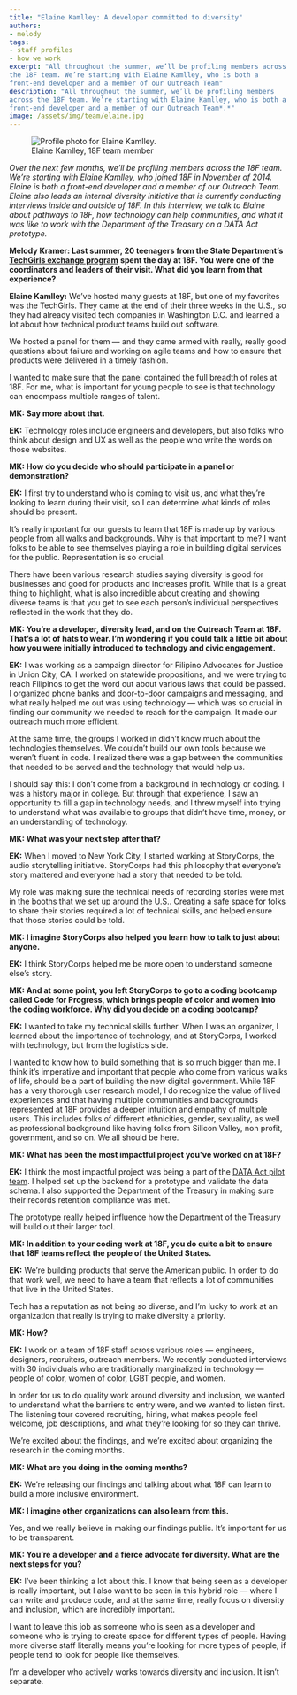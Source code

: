 ```yaml
---
title: "Elaine Kamlley: A developer committed to diversity"
authors:
- melody
tags:
- staff profiles
- how we work
excerpt: "All throughout the summer, we’ll be profiling members across
the 18F team. We’re starting with Elaine Kamlley, who is both a
front-end developer and a member of our Outreach Team"
description: "All throughout the summer, we’ll be profiling members
across the 18F team. We’re starting with Elaine Kamlley, who is both a
front-end developer and a member of our Outreach Team*.*"
image: /assets/img/team/elaine.jpg
---
```

<figure class="align-right">
	<img src="{{site.baseurl}}{{page.image}}" alt="Profile photo for Elaine Kamlley.">
	<figcaption>Elaine Kamlley, 18F team member</figcaption>
</figure>

*Over the next few months, we’ll be profiling members across the 18F
team. We’re starting with Elaine Kamlley, who joined 18F in November of
2014. Elaine is both a front-end developer and a member of our Outreach
Team. Elaine also leads an internal diversity initiative that is
currently conducting interviews inside and outside of 18F. In this
interview, we talk to Elaine about pathways to 18F, how technology can
help communities, and what it was like to work with the Department of
the Treasury on a DATA Act prototype.*

**Melody Kramer: Last summer, 20 teenagers from the State Department’s**
[**TechGirls exchange
program**](https://exchanges.state.gov/non-us/program/techgirls)
**spent the day at 18F. You were one of the coordinators and leaders of
their visit. What did you learn from that experience?**

**Elaine Kamlley:** We’ve hosted many guests at 18F, but one of my
favorites was the TechGirls. They came at the end of their three weeks
in the U.S., so they had already visited tech companies in Washington
D.C. and learned a lot about how technical product teams build out
software.

We hosted a panel for them — and they came armed with really, really
good questions about failure and working on agile teams and how to
ensure that products were delivered in a timely fashion.

I wanted to make sure that the panel contained the full breadth of roles
at 18F. For me, what is important for young people to see is that
technology can encompass multiple ranges of talent.

**MK: Say more about that.**

**EK:** Technology roles include engineers and developers, but also
folks who think about design and UX as well as the people who write the
words on those websites.

**MK: How do you decide who should participate in a panel or
demonstration?**

**EK:** I first try to understand who is coming to visit us, and what
they’re looking to learn during their visit, so I can determine what
kinds of roles should be present.

It’s really important for our guests to learn that 18F is made up by
various people from all walks and backgrounds. Why is that important to
me? I want folks to be able to see themselves playing a role in building
digital services for the public. Representation is so crucial.

There have been various research studies saying diversity is good for
businesses and good for products and increases profit. While that is a
great thing to highlight, what is also incredible about creating and
showing diverse teams is that you get to see each person’s individual
perspectives reflected in the work that they do.

**MK: You’re a developer, diversity lead, and on the Outreach Team at
18F. That’s a lot of hats to wear. I’m wondering if you could talk a
little bit about how you were initially introduced to technology and
civic engagement.**

**EK:** I was working as a campaign director for Filipino Advocates for
Justice in Union City, CA. I worked on statewide propositions, and we
were trying to reach Filipinos to get the word out about various laws
that could be passed. I organized phone banks and door-to-door campaigns
and messaging, and what really helped me out was using technology —
which was so crucial in finding our community we needed to reach for the
campaign. It made our outreach much more efficient.

At the same time, the groups I worked in didn’t know much about the
technologies themselves. We couldn’t build our own tools because we
weren’t fluent in code. I realized there was a gap between the
communities that needed to be served and the technology that would help
us.

I should say this: I don’t come from a background in technology or
coding. I was a history major in college. But through that experience, I
saw an opportunity to fill a gap in technology needs, and I threw myself
into trying to understand what was available to groups that didn’t have
time, money, or an understanding of technology.

**MK: What was your next step after that?**

**EK:** When I moved to New York City, I started working at StoryCorps,
the audio storytelling initiative. StoryCorps had this philosophy that
everyone’s story mattered and everyone had a story that needed to be
told.

My role was making sure the technical needs of recording stories were
met in the booths that we set up around the U.S.. Creating a safe space
for folks to share their stories required a lot of technical skills, and
helped ensure that those stories could be told.

**MK: I imagine StoryCorps also helped you learn how to talk to just
about anyone.**

**EK:** I think StoryCorps helped me be more open to understand someone
else’s story.

**MK: And at some point, you left StoryCorps to go to a coding bootcamp
called Code for Progress, which brings people of color and women into
the coding workforce. Why did you decide on a coding bootcamp?**

**EK:** I wanted to take my technical skills further. When I was an
organizer, I learned about the importance of technology, and at
StoryCorps, I worked with technology, but from the logistics side.

I wanted to know how to build something that is so much bigger than me.
I think it’s imperative and important that people who come from various
walks of life, should be a part of building the new digital government.
While 18F has a very thorough user research model, I do recognize the
value of lived experiences and that having multiple communities and
backgrounds represented at 18F provides a deeper intuition and empathy
of multiple users. This includes folks of different ethnicities, gender,
sexuality, as well as professional background like having folks from
Silicon Valley, non profit, government, and so on. We all should be
here.

**MK: What has been the most impactful project you’ve worked on at
18F?**

**EK:** I think the most impactful project was being a part of the
[DATA Act pilot
team](https://18f.gsa.gov/2015/06/09/data-act-data-act-explainer/). I
helped set up the backend for a prototype and validate the data schema.
I also supported the Department of the Treasury in making sure their
records retention compliance was met.

The prototype really helped influence how the Department of the Treasury
will build out their larger tool.

**MK: In addition to your coding work at 18F, you do quite a bit to
ensure that 18F teams reflect the people of the United States.**

**EK:** We’re building products that serve the American public. In order
to do that work well, we need to have a team that reflects a lot of
communities that live in the United States.

Tech has a reputation as not being so diverse, and I’m lucky to work at
an organization that really is trying to make diversity a priority.

**MK: How?**

**EK:** I work on a team of 18F staff across various roles — engineers,
designers, recruiters, outreach members. We recently conducted
interviews with 30 individuals who are traditionally marginalized in
technology — people of color, women of color, LGBT people, and women.

In order for us to do quality work around diversity and inclusion, we
wanted to understand what the barriers to entry were, and we wanted to
listen first. The listening tour covered recruiting, hiring, what makes
people feel welcome, job descriptions, and what they’re looking for so
they can thrive.

We’re excited about the findings, and we’re excited about organizing the
research in the coming months.

**MK: What are you doing in the coming months?**

**EK:** We’re releasing our findings and talking about what 18F can
learn to build a more inclusive environment.

**MK: I imagine other organizations can also learn from this.**

Yes, and we really believe in making our findings public. It’s important
for us to be transparent.

**MK: You’re a developer and a fierce advocate for diversity. What are
the next steps for you?**

**EK:** I’ve been thinking a lot about this. I know that being seen as a
developer is really important, but I also want to be seen in this hybrid
role — where I can write and produce code, and at the same time, really
focus on diversity and inclusion, which are incredibly important.

I want to leave this job as someone who is seen as a developer and
someone who is trying to create space for different types of people.
Having more diverse staff literally means you’re looking for more types
of people, if people tend to look for people like themselves.

I’m a developer who actively works towards diversity and inclusion. It
isn’t separate.

